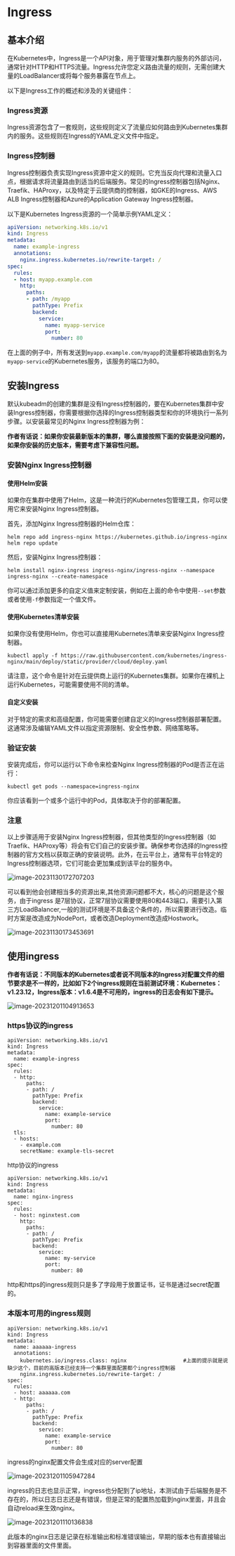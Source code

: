 # Ingress

## 基本介绍

在Kubernetes中，Ingress是一个API对象，用于管理对集群内服务的外部访问，通常针对HTTP和HTTPS流量。Ingress允许您定义路由流量的规则，无需创建大量的LoadBalancer或将每个服务暴露在节点上。

以下是Ingress工作的概述和涉及的关键组件：

### Ingress资源

Ingress资源包含了一套规则，这些规则定义了流量应如何路由到Kubernetes集群内的服务。这些规则在Ingress的YAML定义文件中指定。

### Ingress控制器

Ingress控制器负责实现Ingress资源中定义的规则。它充当反向代理和流量入口点，根据请求将流量路由到适当的后端服务。常见的Ingress控制器包括Nginx、Traefik、HAProxy，以及特定于云提供商的控制器，如GKE的Ingress、AWS ALB Ingress控制器和Azure的Application Gateway Ingress控制器。

以下是Kubernetes Ingress资源的一个简单示例YAML定义：

```yaml
apiVersion: networking.k8s.io/v1
kind: Ingress
metadata:
  name: example-ingress
  annotations:
    nginx.ingress.kubernetes.io/rewrite-target: /
spec:
  rules:
  - host: myapp.example.com
    http:
      paths:
      - path: /myapp
        pathType: Prefix
        backend:
          service:
            name: myapp-service
            port:
              number: 80
```

在上面的例子中，所有发送到`myapp.example.com/myapp`的流量都将被路由到名为`myapp-service`的Kubernetes服务，该服务的端口为80。

## 安装Ingress

默认kubeadm的创建的集群是没有Ingress控制器的，要在Kubernetes集群中安装Ingress控制器，你需要根据你选择的Ingress控制器类型和你的环境执行一系列步骤。以安装最常见的Nginx Ingress控制器为例：

**作者有话说：如果你安装最新版本的集群，哪么直接按照下面的安装是没问题的，如果你安装的历史版本，需要考虑下兼容性问题。**

### 安装Nginx Ingress控制器

#### 使用Helm安装

如果你在集群中使用了Helm，这是一种流行的Kubernetes包管理工具，你可以使用它来安装Nginx Ingress控制器。

首先，添加Nginx Ingress控制器的Helm仓库：

```shell
helm repo add ingress-nginx https://kubernetes.github.io/ingress-nginx
helm repo update
```

然后，安装Nginx Ingress控制器：

```shell
helm install nginx-ingress ingress-nginx/ingress-nginx --namespace ingress-nginx --create-namespace
```

你可以通过添加更多的自定义值来定制安装，例如在上面的命令中使用`--set`参数或者使用`-f`参数指定一个值文件。

#### 使用Kubernetes清单安装

如果你没有使用Helm，你也可以直接用Kubernetes清单来安装Nginx Ingress控制器。

```shell
kubectl apply -f https://raw.githubusercontent.com/kubernetes/ingress-nginx/main/deploy/static/provider/cloud/deploy.yaml
```

请注意，这个命令是针对在云提供商上运行的Kubernetes集群。如果你在裸机上运行Kubernetes，可能需要使用不同的清单。

#### 自定义安装

对于特定的需求和高级配置，你可能需要创建自定义的Ingress控制器部署配置。这通常涉及编辑YAML文件以指定资源限制、安全性参数、网络策略等。

### 验证安装

安装完成后，你可以运行以下命令来检查Nginx Ingress控制器的Pod是否正在运行：

```shell
kubectl get pods --namespace=ingress-nginx
```

你应该看到一个或多个运行中的Pod，具体取决于你的部署配置。

### 注意

以上步骤适用于安装Nginx Ingress控制器，但其他类型的Ingress控制器（如Traefik、HAProxy等）将会有它们自己的安装步骤。确保参考你选择的Ingress控制器的官方文档以获取正确的安装说明。此外，在云平台上，通常有平台特定的Ingress控制器选项，它们可能会更加集成到该平台的服务中。

![image-20231130172707203](.Ingress/image-20231130172707203.png)

可以看到他会创建相当多的资源出来,其他资源问题都不大，核心的问题是这个服务，由于ingress 是7层协议，正常7层协议需要使用80和443端口，需要引入第三方LoadBalancer,一般的测试环境是不具备这个条件的，所以需要进行改造。临时方案是改造成为NodePort，或者改造Deployment改造成Hostwork。

![image-20231130173453691](.Ingress/image-20231130173453691.png)

## 使用ingress

**作者有话说：不同版本的Kubernetes或者说不同版本的Ingress对配置文件的细节要求是不一样的，比如如下2个ingress规则在当前测试环境：Kubernetes：v1.23.12，Ingress版本：v1.6.4是不可用的，ingress的日志会有如下提示。**

![image-20231201104913653](.Ingress/image-20231201104913653.png)

### https协议的ingress

````
apiVersion: networking.k8s.io/v1
kind: Ingress
metadata:
  name: example-ingress
spec:
  rules:
  - http:
      paths:
      - path: /
        pathType: Prefix
        backend:
          service:
            name: example-service
            port:
              number: 80
  tls:
  - hosts:
    - example.com
    secretName: example-tls-secret
````

http协议的ingress

```
apiVersion: networking.k8s.io/v1
kind: Ingress
metadata:
  name: nginx-ingress
spec:
  rules:
  - host: nginxtest.com
    http:
      paths:
      - path: /
        pathType: Prefix
        backend:
          service:
            name: my-service
            port:
              number: 80
```

http和https的ingress规则只是多了字段用于放置证书，证书是通过secret配置的。

### 本版本可用的ingress规则

```
apiVersion: networking.k8s.io/v1
kind: Ingress
metadata:
  name: aaaaaa-ingress
  annotations:
    kubernetes.io/ingress.class: nginx                  #上面的提示就是说缺少这个，目前的高版本已经支持一个集群里面配置都个ingress控制器
    nginx.ingress.kubernetes.io/rewrite-target: /
spec:
  rules:
  - host: aaaaaa.com
  - http:
      paths:
      - path: /
        pathType: Prefix
        backend:
          service:
            name: example-service
            port:
              number: 80
```

ingress的nginx配置文件会生成对应的server配置

![image-20231201105947284](.Ingress/image-20231201105947284.png)

ingress的日志也显示正常，ingress也分配到了ip地址，本测试由于后端服务是不存在的，所以日志日志还是有错误，但是正常的配置热加载到nginx里面，并且会自动reload来生效nginx。

![image-20231201110136838](.Ingress/image-20231201110136838.png)

此版本的nginx日志是记录在标准输出和标准错误输出，早期的版本也有直接输出到容器里面的文件里面。
